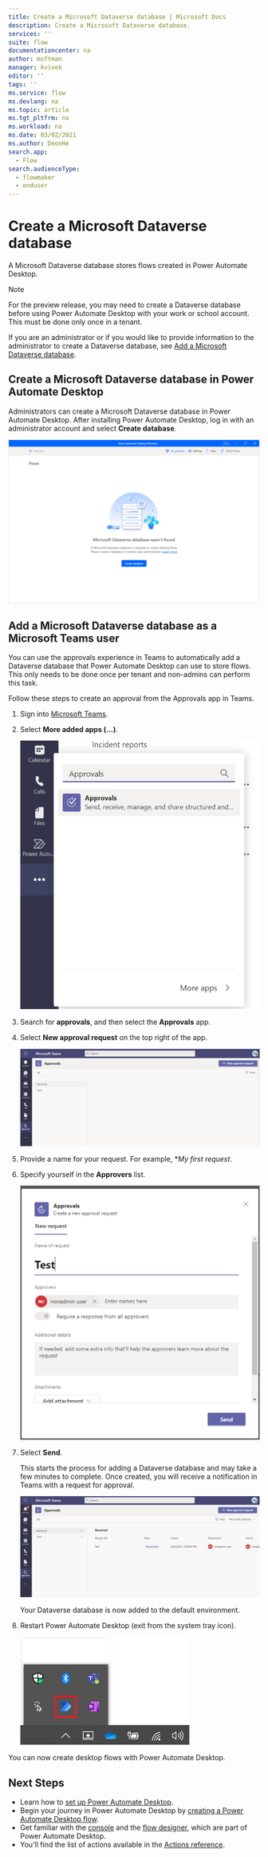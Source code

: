 ```yaml
---
title: Create a Microsoft Dataverse database | Microsoft Docs
description: Create a Microsoft Dataverse database.
services: ''
suite: flow
documentationcenter: na
author: msftman
manager: kvivek
editor: ''
tags: ''
ms.service: flow
ms.devlang: na
ms.topic: article
ms.tgt_pltfrm: na
ms.workload: na
ms.date: 03/02/2021
ms.author: DeonHe
search.app: 
  - Flow 
search.audienceType: 
  - flowmaker
  - enduser
---
```


# Create a Microsoft Dataverse database

A Microsoft Dataverse database stores flows created in Power Automate Desktop.

>[!NOTE]
>For the preview release, you may need to create a Dataverse database before using Power Automate Desktop with your work or school account. This must be done only once in a tenant.

If you are an administrator or if you would like to provide information to the administrator to create a Dataverse database, see [Add a Microsoft Dataverse database](https://docs.microsoft.com/power-platform/admin/create-database).

## Create a Microsoft Dataverse database in Power Automate Desktop

Administrators can create a Microsoft Dataverse database in Power Automate Desktop. After installing Power Automate Desktop, log in with an administrator account and select **Create database**.

   ![Create dataverse database admin](./media/create-database/freeorg-create-db.png)


## Add a Microsoft Dataverse database as a Microsoft Teams user

You can use the approvals experience in Teams to automatically add a Dataverse database that Power Automate Desktop can use to store flows. This only needs to be done once per tenant and non-admins can perform this task.

Follow these steps to create an approval from the Approvals app in Teams.

1. Sign into [Microsoft Teams](https://teams.microsoft.com/).

1. Select **More added apps (...)**.

   ![More added apps](./media/create-database/6e279693dc1346003b348f4ff31bf3a4.png)


1. Search for **approvals**, and then select the **Approvals** app.

1. Select **New approval request** on the top right of the app.

   ![New approval request button](./media/create-database/a2dd6b437dc9bd0e2a7b5a101195e5ec.png)

1. Provide a name for your request.
   For example, **My first request*.

1. Specify yourself in the **Approvers** list.

   ![Name the approval and provide approvers](./media/create-database/2aca0c54c89d3e751c480bd891b691c4.png)

1. Select **Send**.

    This starts the process for adding a Dataverse database and may take a few minutes to complete. Once created, you will receive a notification in Teams with a request for approval.

    ![Request for approval](./media/create-database/16e691bbb9d1d39b5fef66270e45bc58.png)

    Your Dataverse database is now added to the default environment. 

1. Restart Power Automate Desktop (exit from the system tray icon).

    ![Power Automate Desktop system tray](./media/create-database/system-tray.png)

You can now create desktop flows with Power Automate Desktop.

   

## Next Steps

- Learn how to [set up Power Automate Desktop](setup.md).
- Begin your journey in Power Automate Desktop by [creating a Power Automate Desktop flow](create-flow.md). 
- Get familiar with the [console](console.md) and the [flow designer](flow-designer.md), which are part of Power Automate Desktop. 
- You'll find the list of actions available in the [Actions reference](actions-reference.md).
